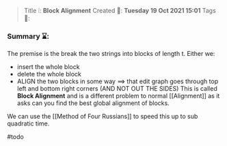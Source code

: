 > Title ❕: **Block Alignment**
> Created 📅: **Tuesday 19 Oct 2021 15:01**
  Tags 📎:

### Summary ⌛:
The premise is the break the two strings into blocks of length t. Either we:
- insert the whole block
- delete the whole block
- ALIGN the two blocks in some way $\implies$ that edit graph goes through top left and bottom right corners (AND NOT OUT THE SIDES)
This is called **Block Alignment** and is a different problem to normal [[Alignment]] as it asks can you find the best global alignment of blocks.

We can use the [[Method of Four Russians]] to speed this up to sub quadratic time.

#todo